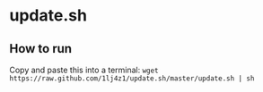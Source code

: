 # update.sh

## How to run

Copy and paste this into a terminal: `wget https://raw.github.com/1lj4z1/update.sh/master/update.sh | sh`
